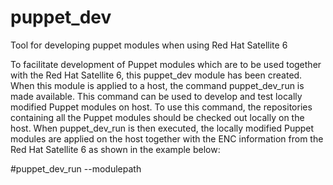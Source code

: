 puppet_dev
==========

Tool for developing puppet modules when using Red Hat Satellite 6

To facilitate development of Puppet modules which are to be used 
together with the Red Hat Satellite 6, this puppet_dev module has been 
created. When this module is applied to a host, the command puppet_dev_run is 
made available. This command can be used to develop and test locally modified
Puppet modules on host.
To use this command, the repositories containing all the Puppet modules should 
be checked out locally on the host. When puppet_dev_run is then executed, the
locally modified Puppet modules are applied on the host together with the ENC
 information from the Red Hat Satellite 6 as shown in the example below:

#puppet_dev_run --modulepath <colon-separated-paths-to-local-modules> <manifest> 
